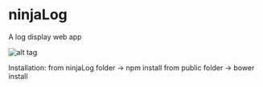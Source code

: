 # ninjaLog
A log display web app 

![alt tag](http://s3.postimg.org/rrv0iipbn/Capture.png)

Installation:
from ninjaLog folder -> npm install
from public folder -> bower install
